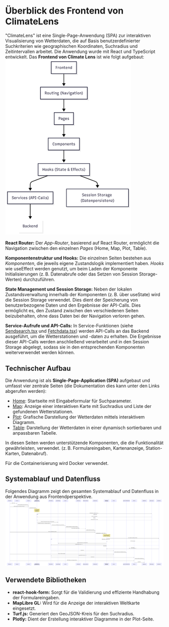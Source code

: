 # Überblick des Frontend von ClimateLens
"ClimateLens" ist eine Single-Page-Anwendung (SPA) zur interaktiven Visualisierung von Wetterdaten, die auf Basis benutzerdefinierter Suchkriterien wie geographischen Koordinaten, Suchradius und Zeitintervallen arbeitet. Die Anwendung wurde mit React und TypeScript entwickelt. Das **Frontend von Climate Lens** ist wie folgt aufgebaut:
<br>
<img src="../doc/img/Overview.png" alt="overview" width="400"/>
<br>

**React Router:** 
Der *App-Router*, basierend auf React Router, ermöglicht die Navigation zwischen den einzelnen *Pages* (Home, Map, Plot, Table).

**Komponentenstruktur und Hooks:**
Die einzelnen Seiten bestehen aus *Komponenten*, die jeweils eigene Zustandslogik implementiert haben. *Hooks* wie useEffect werden genutzt, um beim Laden der Komponente Initialisierungen (z. B. Datenabrufe oder das Setzen von Session Storage-Werten) durchzuführen.

**State Management und Session Storage:**
Neben der lokalen Zustandsverwaltung innerhalb der Komponenten (z. B. über useState) wird die Session Storage verwendet. Dies dient der Speicherung von benutzerbezogene Daten und den Ergebnisse der API-Calls. Dies ermöglicht es, den Zustand zwischen den verschiedenen Seiten beizubehalten, ohne dass Daten bei der Navigation verloren gehen.

**Service-Aufrufe und API-Calls:**
In Service-Funktionen (siehe [Sendsearch.tsx](../scr/services/Sendsearch.tsx) und [Fetchdata.tsx](../scr/services/Fetchdata.tsx)) werden API-Calls an das Backend ausgeführt, um die Wetterstationen und -daten zu erhalten. Die Ergebnisse dieser API-Calls werden anschließend verarbeitet und in den Session Storage abgelegt, sodass sie in den entsprechenden Komponenten weiterverwendet werden können.


## Technischer Aufbau
Die Anwendung ist als **Single-Page-Application (SPA)** aufgebaut und umfasst vier zentrale Seiten (die Dokumentation dies kann unter den Links abgerufen werden):

- [Home](../doc/02_Home.md): Startseite mit Eingabeformular für Suchparameter.
- [Map](../doc/03_Map.md): Anzeige einer interaktiven Karte mit Suchradius und Liste der gefundenen Wetterstationen.
- [Plot](../doc/04_Plot.md): Grafische Darstellung der Wetterdaten mittels interaktivem Diagramm.
- [Table](../doc/05_Table.md): Darstellung der Wetterdaten in einer dynamisch sortierbaren und anpassbaren Tabelle.

In diesen Seiten werden unterstützende Komponenten, die die Funktionalität gewährleisten, verwendet. (z. B. Formulareingaben, Kartenanzeige, Station-Karten, Datenabruf).

Für die Containerisierung wird Docker verwendet.

## Systemablauf und Datenfluss
Folgendes Diagramm zeigt den gesamten Systemablauf und Datenfluss in der Anwendung aus Frontendperspektive. 
<a href="https://raw.githubusercontent.com/cxconrad/climatelens_ui/refs/heads/main/doc/img/Sequenz_Overview.png" target="_blank">
    <img src="../doc/img/Sequenz_Overview.png" alt="Sequenz">
</a>

## Verwendete Bibliotheken
- **react-hook-form:** Sorgt für die Validierung und effiziente Handhabung der Formulareingaben.
- **MapLibre GL:** Wird für die Anzeige der interaktiven Weltkarte eingesetzt.
- **Turf.js:** Generiert den GeoJSON-Kreis für den Suchradius.
- **Plotly:** Dient der Erstellung interaktiver Diagramme in der Plot-Seite.

